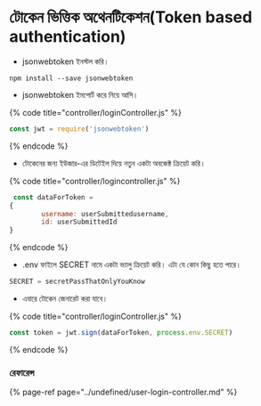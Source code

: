 # টোকেন ভিত্তিক অথেনটিকেশন\(Token based authentication\)

* jsonwebtoken ইনস্টল করি।

```text
npm install --save jsonwebtoken
```

* jsonwebtoken ইমপোর্ট করে নিয়ে আসি।

{% code title="controller/loginController.js" %}
```javascript
const jwt = require('jsonwebtoken')
```
{% endcode %}

* টোকেনের জন্য ইউজার-এর ডিটেইল দিয়ে নতুন একটা অবজেক্ট ক্রিয়েট করি।

{% code title="controller/logincontroller.js" %}
```javascript
 const dataForToken = 
{
        username: userSubmittedusername,
        id: userSubmittedId
}
```
{% endcode %}

* .env ফাইলে SECRET নামে একটা ভ্যালু ক্রিয়েট করি। এটা যে কোন কিছু হতে পারে।

```javascript
SECRET = secretPassThatOnlyYouKnow
```

* এবারে টোকেন জেনারেট করা যাবে।

{% code title="controller/loginController.js" %}
```javascript
const token = jwt.sign(dataForToken, process.env.SECRET)
```
{% endcode %}

### রেফারেন্স

{% page-ref page="../undefined/user-login-controller.md" %}





